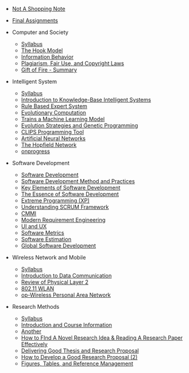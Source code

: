 <!-- docs/_sidebar.md -->

* [Not A Shopping Note](/)
* [Final Assignments](Final-Assignments.md)

* Computer and Society
  * [Syllabus](computer-and-society/Syllabus.md)
  * [The Hook Model](/computer-and-society/CS1.md)
  * [Information Behavior](/computer-and-society/CS3.md)
  * [Plagiarism, Fair Use, and Copyright Laws](/computer-and-society/CS4.md)
  * [Gift of Fire - Summary](/computer-and-society/GiftofFireSummary)

* Intelligent System
  * [Syllabus](/intelligent-system/Syllabus.md)
  * [Introduction to Knowledge-Base Intelligent Systems](/intelligent-system/IS1.md)
  * [Rule Based Expert System](/intelligent-system/IS2.md)
  * [Evolutionary Computation](/intelligent-system/IS4.md)
  * [Trains a Machine Learning Model](/intelligent-system/IS5.md)
  * [Evolution Strategies and Genetic Programming](/intelligent-system/IS5.2.md)
  * [CLIPS Programming Tool](/intelligent-system/IS6.md)
  * [Artificial Neural Networks](/intelligent-system/IS9.md)
  * [The Hopfield Network](/intelligent-system/IS10.md)
  * [onprogress](/intelligent-system/IS13.md)


* Software Development
  * [Software Development](/software-development/SD2.md)
  * [Software Development Method and Practices](/software-development/SD3.md)
  * [Key Elements of Software Development](/software-development/SD4.md)
  * [The Essence of Software Development](/software-development/SD5.md)
  * [Extreme Programming \(XP\)](/software-development/SD6.md)
  * [Understanding SCRUM Framework](/software-development/SD9.md)
  * [CMMI](/software-development/SD10.md)
  * [Modern Requirement Engineering](/software-development/SD11.md)
  * [UI and UX](/software-development/SD12.md)
  * [Software Metrics](/software-development/SD13.md)
  * [Software Estimation](/software-development/SD14.md)
  * [Global Software Development](/software-development/SD15.md)

* Wireless Network and Mobile
  * [Syllabus](/wireless-network-and-mobile/Syllabus.md)
  * [Introduction to Data Communication](/wireless-network-and-mobile/WM1.md)
  * [Review of Physical Layer 2](/wireless-network-and-mobile/WM4.md)
  * [802.11 WLAN](/wireless-network-and-mobile/WM7.md)
  * [op-Wireless Personal Area Network](/wireless-network-and-mobile/WM10.md)
 
* Research Methods
  * [Syllabus](/research-methods/Syllabus.md)
  * [Introduction and Course Information](/research-methods/RM1.md)
  * [Another](/research-methods/RM2.md)
  * [How to FInd A Novel Research Idea & Reading A Research Paper Effectively](/research-methods/RM4.md)
  * [Delivering Good Thesis and Research Proposal](/research-methods/RM5.md)
  * [How to Develop a Good Research Proposal (2)](/research-methods/RM6.md)
  * [Figures, Tables, and Reference Management](/research-methods/RM7.md)
